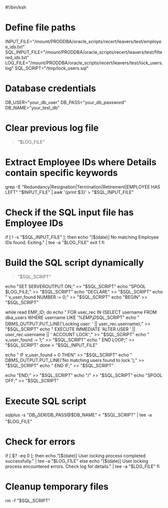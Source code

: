 #!/bin/ksh

# Define file paths
INPUT_FILE="/mount/PRODDBA/oracle_scripts/recert/leavers/test/employee_ids.txt"
SQL_INPUT_FILE="/mount/PRODDBA/oracle_scripts/recert/leavers/test/filtered_ids.txt"
LOG_FILE="/mount/PRODDBA/oracle_scripts/recert/leavers/test/lock_users.log"
SQL_SCRIPT="/tmp/lock_users.sql"

# Database credentials
DB_USER="your_db_user"
DB_PASS="your_db_password"
DB_NAME="your_test_db"

# Clear previous log file
> "$LOG_FILE"

# Extract Employee IDs where Details contain specific keywords
grep -E "Redundancy|Resignation|Termination|Retirement|EMPLOYEE HAS LEFT" "$INPUT_FILE" | awk '{print $3}' > "$SQL_INPUT_FILE"

# Check if the SQL input file has Employee IDs
if [ ! -s "$SQL_INPUT_FILE" ]; then
    echo "[$(date)] No matching Employee IDs found. Exiting." | tee -a "$LOG_FILE"
    exit 1
fi

# Build the SQL script dynamically
> "$SQL_SCRIPT"

echo "SET SERVEROUTPUT ON;" >> "$SQL_SCRIPT"
echo "SPOOL $LOG_FILE;" >> "$SQL_SCRIPT"
echo "DECLARE" >> "$SQL_SCRIPT"
echo "  v_user_found NUMBER := 0;" >> "$SQL_SCRIPT"
echo "BEGIN" >> "$SQL_SCRIPT"

while read EMP_ID; do
    echo "  FOR user_rec IN (SELECT username FROM dba_users WHERE username LIKE '%${EMP_ID}%') LOOP" >> "$SQL_SCRIPT"
    echo "    DBMS_OUTPUT.PUT_LINE('Locking user: ' || user_rec.username);" >> "$SQL_SCRIPT"
    echo "    EXECUTE IMMEDIATE 'ALTER USER ' || user_rec.username || ' ACCOUNT LOCK';" >> "$SQL_SCRIPT"
    echo "    v_user_found := 1;" >> "$SQL_SCRIPT"
    echo "  END LOOP;" >> "$SQL_SCRIPT"
done < "$SQL_INPUT_FILE"

echo "  IF v_user_found = 0 THEN" >> "$SQL_SCRIPT"
echo "    DBMS_OUTPUT.PUT_LINE('No matching users found to lock.');" >> "$SQL_SCRIPT"
echo "  END IF;" >> "$SQL_SCRIPT"

echo "END;" >> "$SQL_SCRIPT"
echo "/" >> "$SQL_SCRIPT"
echo "SPOOL OFF;" >> "$SQL_SCRIPT"

# Execute SQL script
sqlplus -s "$DB_USER/$DB_PASS@$DB_NAME" < "$SQL_SCRIPT" | tee -a "$LOG_FILE"

# Check for errors
if [ $? -eq 0 ]; then
    echo "[$(date)] User locking process completed successfully." | tee -a "$LOG_FILE"
else
    echo "[$(date)] User locking process encountered errors. Check log for details." | tee -a "$LOG_FILE"
fi

# Cleanup temporary files
rm -f "$SQL_SCRIPT"
